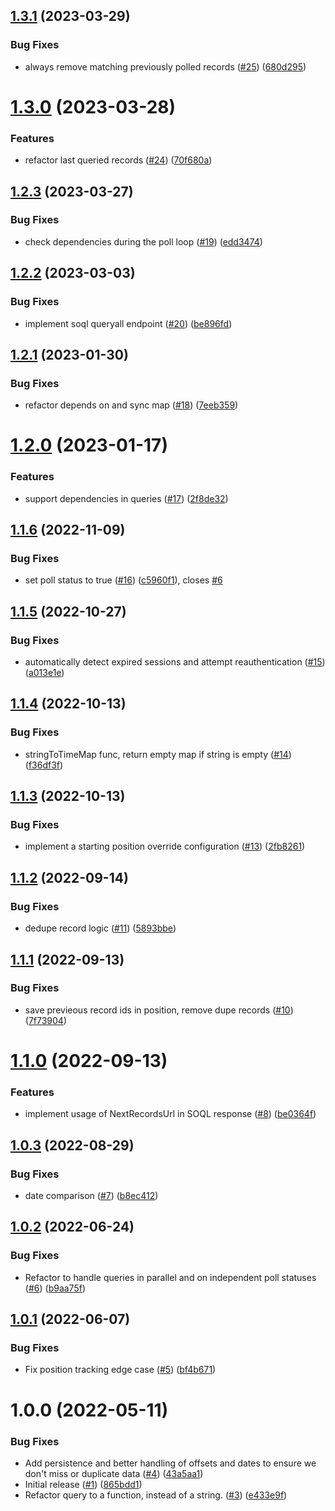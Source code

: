 ## [1.3.1](https://github.com/catalystsquad/salesforce-lightning-poller/compare/v1.3.0...v1.3.1) (2023-03-29)


### Bug Fixes

* always remove matching previously polled records ([#25](https://github.com/catalystsquad/salesforce-lightning-poller/issues/25)) ([680d295](https://github.com/catalystsquad/salesforce-lightning-poller/commit/680d29567416d6c34b51f122a876c399fecc86dd))

# [1.3.0](https://github.com/catalystsquad/salesforce-lightning-poller/compare/v1.2.3...v1.3.0) (2023-03-28)


### Features

* refactor last queried records  ([#24](https://github.com/catalystsquad/salesforce-lightning-poller/issues/24)) ([70f680a](https://github.com/catalystsquad/salesforce-lightning-poller/commit/70f680ad31a1b7476cf435584839d903f7d1a739))

## [1.2.3](https://github.com/catalystsquad/salesforce-lightning-poller/compare/v1.2.2...v1.2.3) (2023-03-27)


### Bug Fixes

* check dependencies during the poll loop ([#19](https://github.com/catalystsquad/salesforce-lightning-poller/issues/19)) ([edd3474](https://github.com/catalystsquad/salesforce-lightning-poller/commit/edd34743c08c970ffe7693248f7bf6e5defe913c))

## [1.2.2](https://github.com/catalystsquad/salesforce-lightning-poller/compare/v1.2.1...v1.2.2) (2023-03-03)


### Bug Fixes

* implement soql queryall endpoint ([#20](https://github.com/catalystsquad/salesforce-lightning-poller/issues/20)) ([be896fd](https://github.com/catalystsquad/salesforce-lightning-poller/commit/be896fd3abf15b73c90a89aabf3c69d28ff6f21c))

## [1.2.1](https://github.com/catalystsquad/salesforce-lightning-poller/compare/v1.2.0...v1.2.1) (2023-01-30)


### Bug Fixes

* refactor depends on and sync map ([#18](https://github.com/catalystsquad/salesforce-lightning-poller/issues/18)) ([7eeb359](https://github.com/catalystsquad/salesforce-lightning-poller/commit/7eeb3598c4a5199de28f7cdadc4f4f7fd9bf5db2))

# [1.2.0](https://github.com/catalystsquad/salesforce-lightning-poller/compare/v1.1.6...v1.2.0) (2023-01-17)


### Features

* support dependencies in queries ([#17](https://github.com/catalystsquad/salesforce-lightning-poller/issues/17)) ([2f8de32](https://github.com/catalystsquad/salesforce-lightning-poller/commit/2f8de327c2c7105a2411775bd62b1d8f3f90611b))

## [1.1.6](https://github.com/catalystsquad/salesforce-lightning-poller/compare/v1.1.5...v1.1.6) (2022-11-09)


### Bug Fixes

* set poll status to true ([#16](https://github.com/catalystsquad/salesforce-lightning-poller/issues/16)) ([c5960f1](https://github.com/catalystsquad/salesforce-lightning-poller/commit/c5960f1c91f172feefde378b07c47c854ac68c3f)), closes [#6](https://github.com/catalystsquad/salesforce-lightning-poller/issues/6)

## [1.1.5](https://github.com/catalystsquad/salesforce-lightning-poller/compare/v1.1.4...v1.1.5) (2022-10-27)


### Bug Fixes

* automatically detect expired sessions and attempt reauthentication ([#15](https://github.com/catalystsquad/salesforce-lightning-poller/issues/15)) ([a013e1e](https://github.com/catalystsquad/salesforce-lightning-poller/commit/a013e1e164689dde5991cd0f4472e19717fca8d8))

## [1.1.4](https://github.com/catalystsquad/salesforce-lightning-poller/compare/v1.1.3...v1.1.4) (2022-10-13)


### Bug Fixes

* stringToTimeMap func, return empty map if string is empty ([#14](https://github.com/catalystsquad/salesforce-lightning-poller/issues/14)) ([f36df3f](https://github.com/catalystsquad/salesforce-lightning-poller/commit/f36df3fc26d7a5b5e531fd3de4645ebf3c7393bd))

## [1.1.3](https://github.com/catalystsquad/salesforce-lightning-poller/compare/v1.1.2...v1.1.3) (2022-10-13)


### Bug Fixes

* implement a starting position override configuration ([#13](https://github.com/catalystsquad/salesforce-lightning-poller/issues/13)) ([2fb8261](https://github.com/catalystsquad/salesforce-lightning-poller/commit/2fb8261192a53f30bbe9d9a637b2a5e133cc483e))

## [1.1.2](https://github.com/catalystsquad/salesforce-lightning-poller/compare/v1.1.1...v1.1.2) (2022-09-14)


### Bug Fixes

* dedupe record logic ([#11](https://github.com/catalystsquad/salesforce-lightning-poller/issues/11)) ([5893bbe](https://github.com/catalystsquad/salesforce-lightning-poller/commit/5893bbe238679923a3dc8649b8e79ed6f72e34ca))

## [1.1.1](https://github.com/catalystsquad/salesforce-lightning-poller/compare/v1.1.0...v1.1.1) (2022-09-13)


### Bug Fixes

* save previeous record ids in position, remove dupe records ([#10](https://github.com/catalystsquad/salesforce-lightning-poller/issues/10)) ([7f73904](https://github.com/catalystsquad/salesforce-lightning-poller/commit/7f73904ecd2692134ab02b200c69726273833bdb))

# [1.1.0](https://github.com/catalystsquad/salesforce-lightning-poller/compare/v1.0.3...v1.1.0) (2022-09-13)


### Features

* implement usage of NextRecordsUrl in SOQL response ([#8](https://github.com/catalystsquad/salesforce-lightning-poller/issues/8)) ([be0364f](https://github.com/catalystsquad/salesforce-lightning-poller/commit/be0364f24e244a6db4a55446a800c12e993f1806))

## [1.0.3](https://github.com/catalystsquad/salesforce-lightning-poller/compare/v1.0.2...v1.0.3) (2022-08-29)


### Bug Fixes

* date comparison ([#7](https://github.com/catalystsquad/salesforce-lightning-poller/issues/7)) ([b8ec412](https://github.com/catalystsquad/salesforce-lightning-poller/commit/b8ec41297288c4fee5f14d70b16f9ccf36b81016))

## [1.0.2](https://github.com/catalystsquad/repo-name/compare/v1.0.1...v1.0.2) (2022-06-24)


### Bug Fixes

* Refactor to handle queries in parallel and on independent poll statuses ([#6](https://github.com/catalystsquad/repo-name/issues/6)) ([b9aa75f](https://github.com/catalystsquad/repo-name/commit/b9aa75f27fb29b4a212d32f47d60fd00145c6435))

## [1.0.1](https://github.com/catalystsquad/repo-name/compare/v1.0.0...v1.0.1) (2022-06-07)


### Bug Fixes

* Fix position tracking edge case ([#5](https://github.com/catalystsquad/repo-name/issues/5)) ([bf4b671](https://github.com/catalystsquad/repo-name/commit/bf4b671ffc2d36ade768892eb3fba1a2263b165a))

# 1.0.0 (2022-05-11)


### Bug Fixes

* Add persistence and better handling of offsets and dates to ensure we don't miss or duplicate data ([#4](https://github.com/catalystsquad/repo-name/issues/4)) ([43a5aa1](https://github.com/catalystsquad/repo-name/commit/43a5aa1bf236ca8e9e2c708c4724ac163149360f))
* Initial release ([#1](https://github.com/catalystsquad/repo-name/issues/1)) ([865bdd1](https://github.com/catalystsquad/repo-name/commit/865bdd198042d1988bb88c393fc3f3afbac14890))
* Refactor query to a function, instead of a string. ([#3](https://github.com/catalystsquad/repo-name/issues/3)) ([e433e9f](https://github.com/catalystsquad/repo-name/commit/e433e9ff81dfceb7175e6af6e9f8450d04c0eede))
